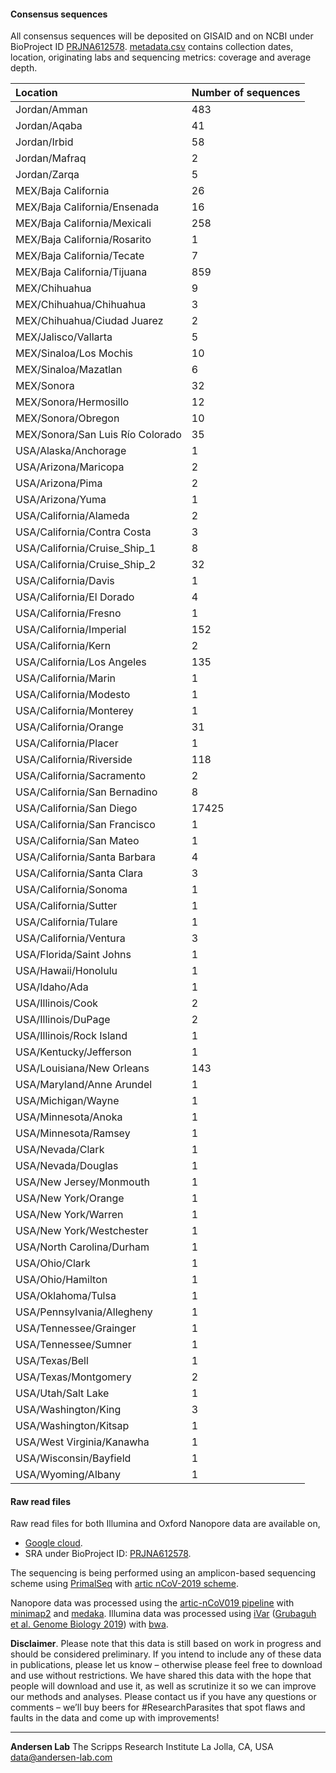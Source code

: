 #### Consensus sequences

All consensus sequences will be deposited on GISAID and on NCBI under BioProject ID [PRJNA612578](https://www.ncbi.nlm.nih.gov/bioproject/612578).
[metadata.csv](https://raw.githubusercontent.com/andersen-lab/HCoV-19-Genomics/master/metadata.csv) contains collection dates, location, originating labs and sequencing metrics: coverage and average depth.

| Location                         | Number of sequences |
|:---------------------------------|:--------------------|
| Jordan/Amman                     | 483                 |
| Jordan/Aqaba                     | 41                  |
| Jordan/Irbid                     | 58                  |
| Jordan/Mafraq                    | 2                   |
| Jordan/Zarqa                     | 5                   |
| MEX/Baja California		   | 26                  |
| MEX/Baja California/Ensenada     | 16                  |
| MEX/Baja California/Mexicali     | 258                 |
| MEX/Baja California/Rosarito     | 1                   |
| MEX/Baja California/Tecate       | 7			 |
| MEX/Baja California/Tijuana      | 859                 |
| MEX/Chihuahua                    | 9                   |
| MEX/Chihuahua/Chihuahua          | 3                   |
| MEX/Chihuahua/Ciudad Juarez      | 2                   |
| MEX/Jalisco/Vallarta		   | 5			 |
| MEX/Sinaloa/Los Mochis           | 10                  |
| MEX/Sinaloa/Mazatlan             | 6                   |
| MEX/Sonora                       | 32                  |
| MEX/Sonora/Hermosillo            | 12                  |
| MEX/Sonora/Obregon               | 10                  |
| MEX/Sonora/San Luis Río Colorado | 35                  |
| USA/Alaska/Anchorage		   | 1			 |
| USA/Arizona/Maricopa	           | 2                   |
| USA/Arizona/Pima                 | 2                   |
| USA/Arizona/Yuma                 | 1                   |
| USA/California/Alameda           | 2                   |
| USA/California/Contra Costa      | 3                   |
| USA/California/Cruise_Ship_1     | 8                   |
| USA/California/Cruise_Ship_2     | 32                  |
| USA/California/Davis             | 1                   |
| USA/California/El Dorado         | 4			 |
| USA/California/Fresno		   | 1			 |
| USA/California/Imperial          | 152                 |
| USA/California/Kern              | 2                   |
| USA/California/Los Angeles       | 135                 |
| USA/California/Marin             | 1                   |
| USA/California/Modesto           | 1			 |
| USA/California/Monterey          | 1                   |
| USA/California/Orange            | 31                  |
| USA/California/Placer            | 1                   |
| USA/California/Riverside         | 118                 |
| USA/California/Sacramento        | 2                   |
| USA/California/San Bernadino     | 8                   |
| USA/California/San Diego         | 17425               |
| USA/California/San Francisco     | 1                   |
| USA/California/San Mateo	   | 1			 |
| USA/California/Santa Barbara     | 4                   |
| USA/California/Santa Clara       | 3                   |
| USA/California/Sonoma            | 1                   |
| USA/California/Sutter            | 1                   |
| USA/California/Tulare            | 1                   |
| USA/California/Ventura           | 3                   |
| USA/Florida/Saint Johns	   | 1			 |
| USA/Hawaii/Honolulu		   | 1                   |
| USA/Idaho/Ada                    | 1                   | 
| USA/Illinois/Cook                | 2                   | 
| USA/Illinois/DuPage              | 2                   | 
| USA/Illinois/Rock Island         | 1                   |
| USA/Kentucky/Jefferson           | 1                   | 
| USA/Louisiana/New Orleans        | 143                 | 
| USA/Maryland/Anne Arundel        | 1                   | 
| USA/Michigan/Wayne               | 1                   | 
| USA/Minnesota/Anoka              | 1                   | 
| USA/Minnesota/Ramsey             | 1                   | 
| USA/Nevada/Clark                 | 1                   |
| USA/Nevada/Douglas               | 1                   |
| USA/New Jersey/Monmouth          | 1                   |
| USA/New York/Orange              | 1                   | 
| USA/New York/Warren              | 1                   | 
| USA/New York/Westchester         | 1                   | 
| USA/North Carolina/Durham        | 1                   |
| USA/Ohio/Clark                   | 1                   | 
| USA/Ohio/Hamilton                | 1                   | 
| USA/Oklahoma/Tulsa               | 1                   | 
| USA/Pennsylvania/Allegheny       | 1                   | 
| USA/Tennessee/Grainger           | 1                   | 
| USA/Tennessee/Sumner             | 1                   | 
| USA/Texas/Bell                   | 1                   | 
| USA/Texas/Montgomery             | 2                   | 
| USA/Utah/Salt Lake               | 1                   | 
| USA/Washington/King              | 3                   | 
| USA/Washington/Kitsap            | 1                   | 
| USA/West Virginia/Kanawha        | 1                   | 
| USA/Wisconsin/Bayfield           | 1                   |
| USA/Wyoming/Albany               | 1                   | 

#### Raw read files

Raw read files for both Illumina and Oxford Nanopore data are available on,

* [Google cloud](https://console.cloud.google.com/storage/browser/andersen-lab_hcov-19-genomics).
* SRA under BioProject ID: [PRJNA612578](https://www.ncbi.nlm.nih.gov/bioproject/612578).

The sequencing is being performed using an amplicon-based sequencing scheme using [PrimalSeq](https://www.nature.com/articles/nprot.2017.066) with [artic nCoV-2019 scheme](https://github.com/artic-network/artic-ncov2019/tree/master/primer_schemes/nCoV-2019).

Nanopore data was processed using the [artic-nCoV019 pipeline](https://github.com/artic-network/artic-ncov2019) with [minimap2](https://github.com/lh3/minimap2) and [medaka](https://github.com/nanoporetech/medaka).
Illumina data was processed using [iVar](https://github.com/andersen-lab/ivar) ([Grubaguh et al. Genome Biology 2019](https://genomebiology.biomedcentral.com/articles/10.1186/s13059-018-1618-7)) with [bwa](https://github.com/lh3/bwa).

**Disclaimer**. Please note that this data is still based on work in progress and should be considered preliminary. If you intend to include any of these data in publications, please let us know – otherwise please feel free to download and use without restrictions. We have shared this data with the hope that people will download and use it, as well as scrutinize it so we can improve our methods and analyses. Please contact us if you have any questions or comments – we’ll buy beers for #ResearchParasites that spot flaws and faults in the data and come up with improvements!

---
**Andersen Lab**
The Scripps Research Institute
La Jolla, CA, USA
[data@andersen-lab.com](mailto:data@andersen-lab.com)
